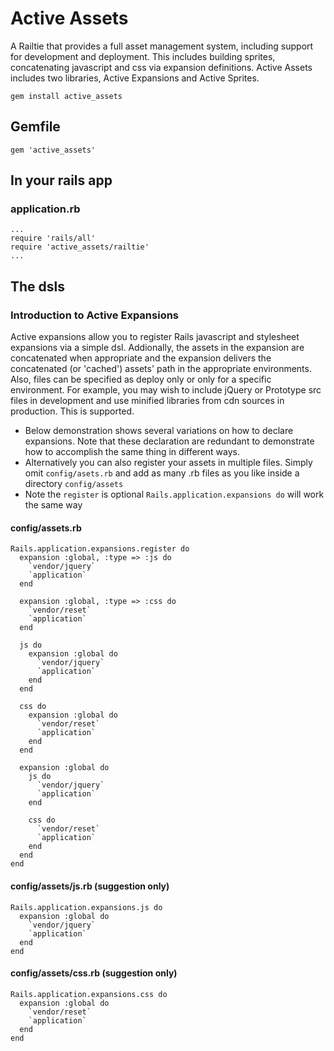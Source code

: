 Active Assets
=============

A Railtie that provides a full asset management system, including support for development and deployment.  This includes building sprites, concatenating javascript and css via expansion definitions.  Active Assets includes two libraries, Active Expansions and Active Sprites.

    gem install active_assets

Gemfile
-------

    gem 'active_assets'

In your rails app
-----------------
### application.rb

    ...
    require 'rails/all'
    require 'active_assets/railtie'
    ...

## The dsls
### Introduction to Active Expansions

Active expansions allow you to register Rails javascript and stylesheet expansions via a simple dsl.  Addionally, the assets in the expansion are concatenated when appropriate and the expansion delivers the concatenated (or 'cached') assets' path in the appropriate environments.  Also, files can be specified as deploy only or only for a specific environment.  For example, you may wish to include jQuery or Prototype src files in development and use minified libraries from cdn sources in production.  This is supported.

* Below demonstration shows several variations on how to declare expansions.  Note that these declaration are redundant to demonstrate how to accomplish the same thing in different ways.
* Alternatively you can also register your assets in multiple files.  Simply omit `config/asets.rb` and add as many .rb files as you like inside a directory `config/assets`
* Note the `register` is optional `Rails.application.expansions do` will work the same way

#### config/assets.rb

    Rails.application.expansions.register do
      expansion :global, :type => :js do
        `vendor/jquery`
        `application`
      end

      expansion :global, :type => :css do
        `vendor/reset`
        `application`
      end

      js do
        expansion :global do
          `vendor/jquery`
          `application`
        end
      end

      css do
        expansion :global do
          `vendor/reset`
          `application`
        end
      end

      expansion :global do
        js do
          `vendor/jquery`
          `application`
        end

        css do
          `vendor/reset`
          `application`
        end
      end
    end

#### config/assets/js.rb (suggestion only)
    Rails.application.expansions.js do
      expansion :global do
        `vendor/jquery`
        `application`
      end
    end

#### config/assets/css.rb (suggestion only)
    Rails.application.expansions.css do
      expansion :global do
        `vendor/reset`
        `application`
      end
    end
